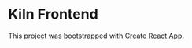 # Kiln Frontend

This project was bootstrapped with [Create React App](https://github.com/facebook/create-react-app).
